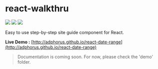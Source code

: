 # react-walkthru
![](https://badge.fury.io/js/react-walkthru.svg)
![](https://david-dm.org/Adphorus/react-walkthru.svg)
![](https://david-dm.org/Adphorus/react-walkthru/dev-status.svg)

Easy to use step-by-step site guide component for React.

**Live Demo :** [http://adphorus.github.io/react-date-range](http://adphorus.github.io/react-date-range)

> Documentation is coming soon. For now, please check the 'demo' folder.
